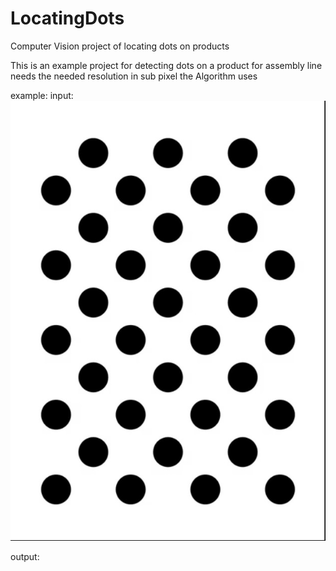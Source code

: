 # LocatingDots
 Computer Vision project of locating dots on products
 
 This is an example project for detecting dots on a product for assembly line needs
 the needed resolution in sub pixel 
 the Algorithm uses 
 
 example:
 input:
 ![example](https://github.com/AlonRosenberg1/LocatingDots/blob/main/dots2.jpg)
 
 output:
